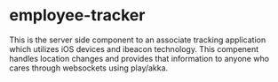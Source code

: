 employee-tracker
================

This is the server side component to an associate tracking application which utilizes iOS devices and ibeacon technology.  This compenent handles location changes and provides that information to anyone who cares through websockets using play/akka. 
